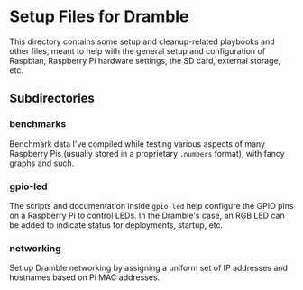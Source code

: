 # Setup Files for Dramble

This directory contains some setup and cleanup-related playbooks and other files, meant to help with the general setup and configuration of Raspbian, Raspberry Pi hardware settings, the SD card, external storage, etc.

## Subdirectories

### benchmarks

Benchmark data I've compiled while testing various aspects of many Raspberry Pis (usually stored in a proprietary `.numbers` format), with fancy graphs and such.

### gpio-led

The scripts and documentation inside `gpio-led` help configure the GPIO pins on a Raspberry Pi to control LEDs. In the Dramble's case, an RGB LED can be added to indicate status for deployments, startup, etc.

### networking

Set up Dramble networking by assigning a uniform set of IP addresses and hostnames based on Pi MAC addresses.
